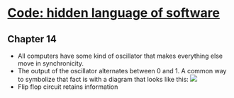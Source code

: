 # [Code: hidden language of software](http://goodreads.com/book/show/13020367)

## Chapter 14

- All computers have some kind of oscillator that makes everything else move in synchronicity.
- The output of the oscillator alternates between 0 and 1. A common way to symbolize that fact is with a diagram that looks like this:
  ![](https://i.imgur.com/HDThsBB.png)
- Flip flop circuit retains information
